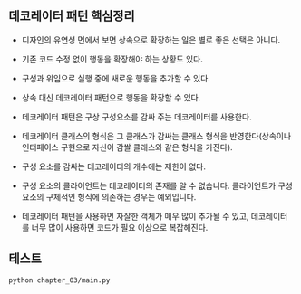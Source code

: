 
## 데코레이터 패턴 핵심정리

- 디자인의 유연성 면에서 보면 상속으로 확장하는 일은 별로 좋은 선택은 아니다.

- 기존 코드 수정 없이 행동을 확장해야 하는 상황도 있다.

- 구성과 위임으로 실행 중에 새로운 행동을 추가할 수 있다.

- 상속 대신 데코레이터 패턴으로 행동을 확장할 수 있다.

- 데코레이터 패턴은 구상 구성요소를 감싸 주는 데코레이터를 사용한다.

- 데코레이터 클래스의 형식은 그 클래스가 감싸는 클래스 형식을 반영한다(상속이나 인터페이스 구현으로 자신이 감쌀 클래스와 같은 형식을 가진다).

- 구성 요소를 감싸는 데코레이터의 개수에는 제한이 없다.

- 구성 요소의 클라이언트는 데코레이터의 존재를 알 수 없습니다. 클라이언트가 구성 요소의 구체적인 형식에 의존하는 경우는 예외입니다.

- 데코레이터 패턴을 사용하면 자잘한 객체가 매우 많이 추가될 수 있고, 데코레이터를 너무 많이 사용하면 코드가 필요 이상으로 복잡해진다.

## 테스트
```
python chapter_03/main.py
```
